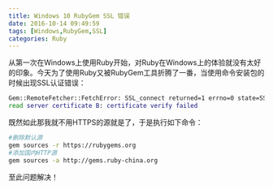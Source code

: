 ```yaml
---
title: Windows 10 RubyGem SSL 错误
date: 2016-10-14 09:49:59
tags: [Windows,RubyGem,SSL]
categories: Ruby
---
```

从第一次在Windows上使用Ruby开始，对Ruby在Windows上的体验就没有太好的印象。今天为了使用Ruby又被RubyGem工具折腾了一番，当使用命令安装包的时候出现SSL认证错误：
```sh
Gem::RemoteFetcher::FetchError: SSL_connect returned=1 errno=0 state=SSLv3 
read server certificate B: certificate verify failed 
```
既然如此那我就不用HTTPS的源就是了，于是执行如下命令：
```sh
#删除默认源
gem sources -r https://rubygems.org
#添加国内HTTP源
gem sources -a http://gems.ruby-china.org 
```
至此问题解决！
<!-- more -->
